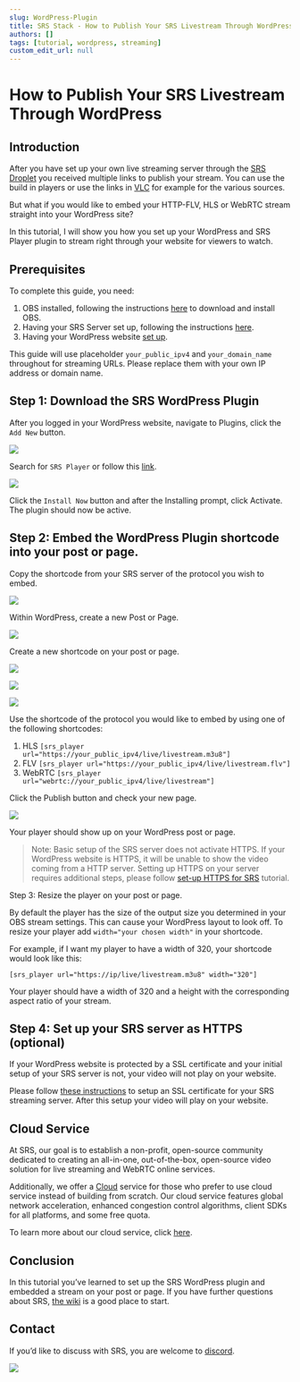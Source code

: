 ```yaml
---
slug: WordPress-Plugin
title: SRS Stack - How to Publish Your SRS Livestream Through WordPress
authors: []
tags: [tutorial, wordpress, streaming]
custom_edit_url: null
---
```


# How to Publish Your SRS Livestream Through WordPress

## Introduction

After you have set up your own live streaming server through the [SRS Droplet](https://blog.ossrs.io/how-to-setup-a-video-streaming-service-by-1-click-e9fe6f314ac6)
you received multiple links to publish your stream. You can use the build in players or use the links in [VLC](https://www.videolan.org/)
for example for the various sources.

But what if you would like to embed your HTTP-FLV, HLS or WebRTC stream straight into your WordPress site?

In this tutorial, I will show you how you set up your WordPress and SRS Player plugin to stream right through your
website for viewers to watch.

<!--truncate-->

## Prerequisites

To complete this guide, you need:

1. OBS installed, following the instructions [here](https://obsproject.com/) to download and install OBS.
1. Having your SRS Server set up, following the instructions [here](https://blog.ossrs.io/how-to-setup-a-video-streaming-service-by-1-click-e9fe6f314ac6).
1. Having your WordPress website [set up](https://medium.com/@kindlepublishingservices/setting-up-a-wordpress-website-8ed1911d3831).

This guide will use placeholder `your_public_ipv4` and `your_domain_name` throughout for streaming URLs. Please replace
them with your own IP address or domain name.

## Step 1: Download the SRS WordPress Plugin

After you logged in your WordPress website, navigate to Plugins, click the `Add New` button.

![](/img/blog-2022-04-15-001.png)

Search for `SRS Player` or follow this [link](https://wordpress.org/plugins/srs-player/).

![](/img/blog-2022-04-15-002.png)

Click the `Install Now` button and after the Installing prompt, click Activate. The plugin should now be active.

## Step 2: Embed the WordPress Plugin shortcode into your post or page.

Copy the shortcode from your SRS server of the protocol you wish to embed.

![](/img/blog-2022-04-15-003.png)

Within WordPress, create a new Post or Page.

![](/img/blog-2022-04-15-004.png)

Create a new shortcode on your post or page.

![](/img/blog-2022-04-15-005.png)

![](/img/blog-2022-04-15-006.png)

![](/img/blog-2022-04-15-007.png)

Use the shortcode of the protocol you would like to embed by using one of the following shortcodes:

1. HLS `[srs_player url="https://your_public_ipv4/live/livestream.m3u8"]`
1. FLV `[srs_player url="https://your_public_ipv4/live/livestream.flv"]`
1. WebRTC `[srs_player url="webrtc://your_public_ipv4/live/livestream"]`

Click the Publish button and check your new page.

![](/img/blog-2022-04-15-008.png)

Your player should show up on your WordPress post or page.

> Note: Basic setup of the SRS server does not activate HTTPS. If your WordPress website is HTTPS, it will be unable to
> show the video coming from a HTTP server. Setting up HTTPS on your server requires additional steps, please follow
> [set-up HTTPS for SRS](./2022-04-12-SRS-Stack-HTTPS.md) tutorial.

Step 3: Resize the player on your post or page.

By default the player has the size of the output size you determined in your OBS stream settings. This can cause your
WordPress layout to look off. To resize your player add `width="your chosen width"` in your shortcode.

For example, if I want my player to have a width of 320, your shortcode would look like this:

```text
[srs_player url="https://ip/live/livestream.m3u8" width="320"]
```

Your player should have a width of 320 and a height with the corresponding aspect ratio of your stream.

## Step 4: Set up your SRS server as HTTPS (optional)

If your WordPress website is protected by a SSL certificate and your initial setup of your SRS server is not, your video
will not play on your website.

Please follow [these instructions](./2022-04-12-SRS-Stack-HTTPS.md) to
setup an SSL certificate for your SRS streaming server. After this setup your video will play on your website.

## Cloud Service

At SRS, our goal is to establish a non-profit, open-source community dedicated to creating an all-in-one, 
out-of-the-box, open-source video solution for live streaming and WebRTC online services.

Additionally, we offer a [Cloud](../cloud) service for those who prefer to use cloud service instead of building from 
scratch. Our cloud service features global network acceleration, enhanced congestion control algorithms, 
client SDKs for all platforms, and some free quota.

To learn more about our cloud service, click [here](../cloud).

## Conclusion

In this tutorial you’ve learned to set up the SRS WordPress plugin and embedded a stream on your post or page. If you
have further questions about SRS, [the wiki](../docs/v4/doc/introduction) is a good place to start.

## Contact

If you’d like to discuss with SRS, you are welcome to [discord](https://discord.gg/yZ4BnPmHAd).

![](https://ossrs.io/gif/v1/sls.gif?site=ossrs.io&path=/lts/blog-en/22-04-15-WordPress-Plugin)


